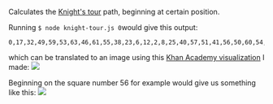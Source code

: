 Calculates the [Knight's tour](http://en.wikipedia.org/wiki/Knight%27s_tour) path, beginning at certain position.

Running `$ node knight-tour.js 0`would give this output:

```
0,17,32,49,59,53,63,46,61,55,38,23,6,12,2,8,25,40,57,51,41,56,50,60,54,39,22,7,13,3,9,24,18,1,16,33,48,58,52,62,47,30,15,5,11,26,43,28,45,35,20,14,29,44,34,19,4,10,27,42,36,21,31,37
```

which can be translated to an image using this [Khan Academy visualization](https://www.khanacademy.org/computer-programming/knight-tour/6458118317932544) I made:
![](http://i.imgur.com/OVHZ6bk.png)

Beginning on the square number 56 for example would give us something like this:
![](http://i.imgur.com/W4cS6xn.png)
